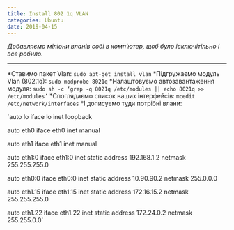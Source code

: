 ```yaml
---
title: Install 802 1q VLAN
categories: Ubuntu
date: 2019-04-15
---
```


_Добавляємо міліони вланів собі в комп’ютер, щоб було ісключітільно і все робило._

-----

*Ставимо пакет Vlan:
`sudo apt-get install vlan`
*Підгружаємо модуль Vlan (802.1q):
`sudo modprobe 8021q`
*Налаштовуємо автозавантаження модуля:
`sudo sh -c ‘grep -q 8021q /etc/modules || echo 8021q >> /etc/modules’`
*Споглядаємо список наших інтерфейсів:
`mcedit /etc/network/interfaces`
*І дописуємо туди потрібні влани:

`auto lo
iface lo inet loopback

auto eth0
iface eth0 inet manual

auto eth1
iface eth1 inet manual

auto eth1:0
iface eth1:0 inet static
address 192.168.1.2
netmask 255.255.255.0

auto eth0:0
iface eth0:0 inet static
address 10.90.90.2
netmask 255.0.0.0

auto eth1.15
iface eth1.15 inet static
address 172.16.15.2
netmask 255.255.255.0

auto eth1.22
iface eth1.22 inet static
address 172.24.0.2
netmask 255.255.0.0`